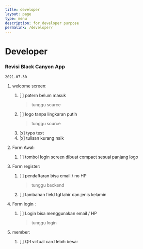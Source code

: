 ```yaml
---
title: developer
layout: page
type: menu
description: for developer purpose
permalink: /developer/
---
```


# Developer


### Revisi Black Canyon App
`2021-07-30`

1. welcome screen:
    1. [ ] patern belum masuk
        > tunggu source
    2. [ ] logo tanpa lingkaran putih
        > tunggu source
    3. [x] typo text
    4. [x] tulisan kurang naik

2. Form Awal:
    1. [ ] tombol login screen dibuat compact sesuai panjang logo

3. Form register:
    1. [ ] pendaftaran bisa email / no HP
        > tunggu backend
    2. [ ] tambahan field tgl lahir dan jenis kelamin

4. Form login :
    1. [ ] Login bisa menggunakan email / HP
        > tunggu login

5. member:
    1. [ ] QR virtual card lebih besar